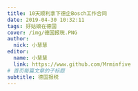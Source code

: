 ```yaml
---
title: 10天顺利拿下德企Bosch工作合同
date: 2019-04-30 10:32:11
tags: 好姑娘在德国
cover: /img/德国报税.PNG
author: 
  nick: 小慧慧
editor:
  name: 小慧慧
  link: https://www.github.com/Mrminfive
# 首页每篇文章的子标题
subtitle: 德国报税
---
```

